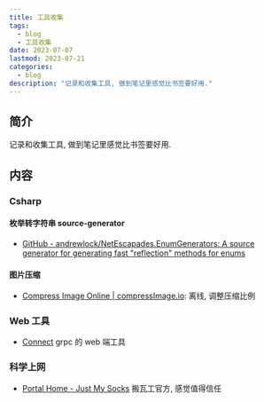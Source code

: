 ```yaml
---
title: 工具收集
tags:
  - blog
  - 工具收集
date: 2023-07-07
lastmod: 2023-07-21
categories:
  - blog
description: "记录和收集工具, 做到笔记里感觉比书签要好用."
---
```


## 简介

记录和收集工具, 做到笔记里感觉比书签要好用.

## 内容

### Csharp

#### 枚举转字符串 source-generator

- [GitHub - andrewlock/NetEscapades.EnumGenerators: A source generator for generating fast "reflection" methods for enums](https://github.com/andrewlock/NetEscapades.EnumGenerators)

#### 图片压缩

- [Compress Image Online | compressImage.io](https://compressimage.io/): 离线, 调整压缩比例

### Web 工具

- [Connect](https://connect.build/) grpc 的 web 端工具

### 科学上网

- [Portal Home - Just My Socks](https://justmysocks.net/members/) 搬瓦工官方, 感觉值得信任
